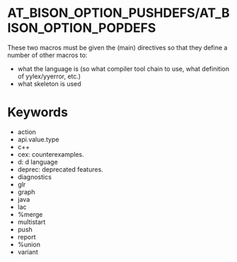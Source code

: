 # AT_BISON_OPTION_PUSHDEFS/AT_BISON_OPTION_POPDEFS

These two macros must be given the (main) directives so that they
define a number of other macros to:
- what the language is (so what compiler tool chain to use, what
  definition of yylex/yyerror, etc.)
- what skeleton is used

# Keywords
- action
- api.value.type
- c++
- cex: counterexamples.
- d: d language
- deprec: deprecated features.
- diagnostics
- glr
- graph
- java
- lac
- %merge
- multistart
- push
- report
- %union
- variant
